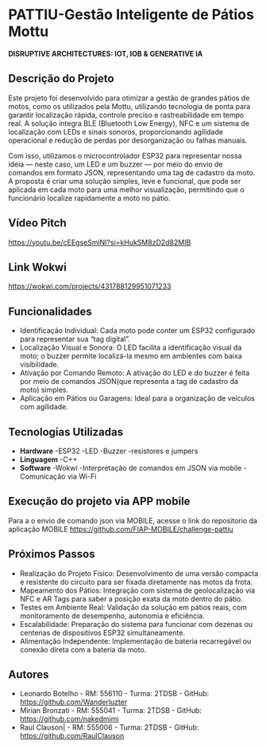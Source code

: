 # PATTIU-Gestão Inteligente de Pátios Mottu
**DISRUPTIVE ARCHITECTURES: IOT, IOB &amp; GENERATIVE IA**
 
## Descrição do Projeto
Este projeto foi desenvolvido para otimizar a gestão de grandes pátios de motos, como os utilizados pela Mottu, utilizando tecnologia de ponta para garantir localização rápida, controle preciso e rastreabilidade em tempo real. A solução integra BLE (Bluetooth Low Energy), NFC e um sistema de localização com LEDs e sinais sonoros, proporcionando agilidade operacional e redução de perdas por desorganização ou falhas manuais.
 
Com isso, utilizamos o microcontrolador ESP32 para representar nossa ideia — neste caso, um LED e um buzzer — por meio do envio de comandos em formato JSON, representando uma tag de cadastro da moto. A proposta é criar uma solução simples, leve e funcional, que pode ser aplicada em cada moto para uma melhor visualização, permitindo que o funcionário localize rapidamente a moto no pátio.
 
## Vídeo Pitch
https://youtu.be/cEEgseSmiNI?si=kHukSM8zD2d82MIB


## Link Wokwi
 https://wokwi.com/projects/431788129951071233

 
## Funcionalidades
* Identificação Individual: Cada moto pode conter um ESP32 configurado para representar sua “tag digital”.
* Localização Visual e Sonora: O LED facilita a identificação visual da moto; o buzzer permite localizá-la mesmo em ambientes com baixa visibilidade.
* Ativação por Comando Remoto: A ativação do LED e do buzzer é feita por meio de comandos JSON(que representa a tag de cadastro da moto) simples.
* Aplicação em Pátios ou Garagens: Ideal para a organização de veículos com agilidade.

 
## Tecnologias Utilizadas
 * **Hardware**
-ESP32
-LED
-Buzzer
-resistores e jumpers
 * **Linguagem**
-C++
 * **Software**
-Wokwi
-Interpretação de comandos em JSON via mobile
-Comunicação via Wi-Fi

## Execução do projeto via APP mobile

Para a o envio de comando json via MOBILE, acesse o link do repositorio da aplicação MOBILE
https://github.com/FIAP-MOBILE/challenge-pattiu
 
## Próximos Passos
* Realização do Projeto Físico: Desenvolvimento de uma versão compacta e resistente do circuito para ser fixada diretamente nas motos da frota.
* Mapeamento dos Pátios: Integração com sistema de geolocalização via NFC e AR Tags para saber a posição exata da moto dentro do pátio.
* Testes em Ambiente Real: Validação da solução em pátios reais, com monitoramento de desempenho, autonomia e eficiência.
* Escalabilidade: Preparação do sistema para funcionar com dezenas ou centenas de dispositivos ESP32 simultaneamente.
* Alimentação Independente: Implementação de bateria recarregável ou conexão direta com a bateria da moto.

## Autores
* Leonardo Botelho - RM: 556110 - Turma: 2TDSB - GitHub: https://github.com/Wanderluzter
* Mirian Bronzati - RM: 555041 - Turma: 2TDSB - GitHub: https://github.com/nakedmimi
* Raul Clauson| - RM: 555006 - Turma: 2TDSB - GitHub: https://github.com/RaulClauson
